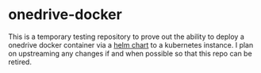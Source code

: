 # onedrive-docker

This is a temporary testing repository to prove out the ability to deploy a onedrive docker container via a [helm chart](https://github.com/k8s-at-home/charts/tree/master/charts/stable/onedrive) to a kubernetes instance. I plan on upstreaming any changes if and when possible so that this repo can be retired. 
